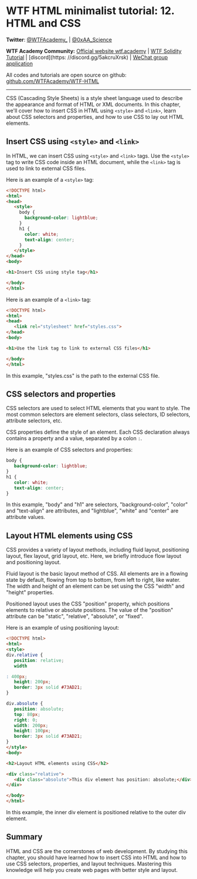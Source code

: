 # WTF HTML minimalist tutorial: 12. HTML and CSS


**Twitter**: [@WTFAcademy_](https://twitter.com/WTFAcademy_) | [@0xAA_Science](https://twitter.com/0xAA_Science)

**WTF Academy Community:** [Official website wtf.academy](https://wtf.academy) | [WTF Solidity Tutorial](https://github.com/AmazingAng/WTFSolidity) | [discord](https: //discord.gg/5akcruXrsk) | [WeChat group application](https://docs.google.com/forms/d/e/1FAIpQLSe4KGT8Sh6sJ7hedQRuIYirOoZK_85miz3dw7vA1-YjodgJ-A/viewform?usp=sf_link)

All codes and tutorials are open source on github: [github.com/WTFAcademy/WTF-HTML](https://github.com/WTFAcademy/WTF-HTML)

---

CSS (Cascading Style Sheets) is a style sheet language used to describe the appearance and format of HTML or XML documents. In this chapter, we'll cover how to insert CSS in HTML using `<style>` and `<link>`, learn about CSS selectors and properties, and how to use CSS to lay out HTML elements.

## Insert CSS using `<style>` and `<link>`

In HTML, we can insert CSS using `<style>` and `<link>` tags. Use the `<style>` tag to write CSS code inside an HTML document, while the `<link>` tag is used to link to external CSS files.

Here is an example of a `<style>` tag:

```html
<!DOCTYPE html>
<html>
<head>
   <style>
     body {
       background-color: lightblue;
     }
     h1 {
       color: white;
       text-align: center;
     }
   </style>
</head>
<body>

<h1>Insert CSS using style tag</h1>

</body>
</html>
```

Here is an example of a `<link>` tag:

```html
<!DOCTYPE html>
<html>
<head>
   <link rel="stylesheet" href="styles.css">
</head>
<body>

<h1>Use the link tag to link to external CSS files</h1>

</body>
</html>
```

In this example, "styles.css" is the path to the external CSS file.

## CSS selectors and properties

CSS selectors are used to select HTML elements that you want to style. The most common selectors are element selectors, class selectors, ID selectors, attribute selectors, etc.

CSS properties define the style of an element. Each CSS declaration always contains a property and a value, separated by a colon `:`.

Here is an example of CSS selectors and properties:

```css
body {
   background-color: lightblue;
}
h1 {
   color: white;
   text-align: center;
}
```

In this example, "body" and "h1" are selectors, "background-color", "color" and "text-align" are attributes, and "lightblue", "white" and "center" are attribute values.

## Layout HTML elements using CSS

CSS provides a variety of layout methods, including fluid layout, positioning layout, flex layout, grid layout, etc. Here, we briefly introduce flow layout and positioning layout.

Fluid layout is the basic layout method of CSS. All elements are in a flowing state by default, flowing from top to bottom, from left to right, like water. The width and height of an element can be set using the CSS "width" and "height" properties.

Positioned layout uses the CSS "position" property, which positions elements to relative or absolute positions. The value of the "position" attribute can be "static", "relative", "absolute", or "fixed".

Here is an example of using positioning layout:

```html
<!DOCTYPE html>
<html>
<style>
div.relative {
   position: relative;
   width

: 400px;
   height: 200px;
   border: 3px solid #73AD21;
}

div.absolute {
   position: absolute;
   top: 80px;
   right: 0;
   width: 200px;
   height: 100px;
   border: 3px solid #73AD21;
}
</style>
<body>

<h2>Layout HTML elements using CSS</h2>

<div class="relative">
   <div class="absolute">This div element has position: absolute;</div>
</div>

</body>
</html>
```

In this example, the inner div element is positioned relative to the outer div element.

## Summary

HTML and CSS are the cornerstones of web development. By studying this chapter, you should have learned how to insert CSS into HTML and how to use CSS selectors, properties, and layout techniques. Mastering this knowledge will help you create web pages with better style and layout.
